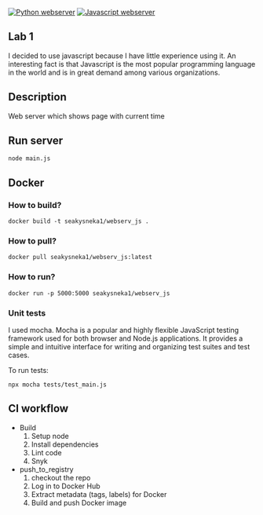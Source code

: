 [![Python webserver](https://github.com/Chiplinka/core-course-labs/actions/workflows/app_python.yaml/badge.svg?branch=lab3)](https://github.com/Chiplinka/core-course-labs/actions/workflows/app_python.yaml)
[![Javascript webserver](https://github.com/Chiplinka/core-course-labs/actions/workflows/app_javascript.yaml/badge.svg?branch=lab3)](https://github.com/Chiplinka/core-course-labs/actions/workflows/app_javascript.yaml)

## Lab 1

I decided to use javascript because I have little experience using it. An interesting fact is that Javascript is the most popular programming language in the world and is in great demand among various organizations.

## Description
Web server which shows page with current time

## Run server 
```
node main.js
```

## Docker
### How to build?
```
docker build -t seakysneka1/webserv_js .
```
### How to pull?
```
docker pull seakysneka1/webserv_js:latest
```
### How to run?
```
docker run -p 5000:5000 seakysneka1/webserv_js
```

### Unit tests
I used mocha. Mocha is a popular and highly flexible JavaScript testing framework used for both browser and Node.js applications. It provides a simple and intuitive interface for writing and organizing test suites and test cases.

To run tests:
```
npx mocha tests/test_main.js
```

## CI workflow
- Build
    1. Setup node
    2. Install dependencies
    3. Lint code
    4. Snyk
- push_to_registry
    1. checkout the repo
    2. Log in to Docker Hub
    3. Extract metadata (tags, labels) for Docker
    4. Build and push Docker image